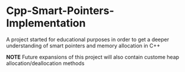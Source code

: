 # Cpp-Smart-Pointers-Implementation
A project started for educational purposes in order to get a deeper understanding of smart pointers and memory allocation in C++

**NOTE** Future expansions of this project will also contain custome heap allocation/deallocation methods 
